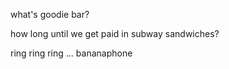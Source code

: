 what's goodie bar?

how long until we get paid in subway sandwiches?

ring ring ring ... bananaphone
